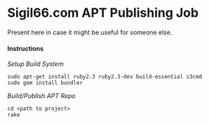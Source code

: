 Sigil66.com APT Publishing Job 
===============================

Present here in case it might be useful for someone else.

#### Instructions

*Setup Build System*
```
sudo apt-get install ruby2.3 ruby2.3-dev build-essential s3cmd
sudo gem install bundler
```
*Build/Publish APT Repo*
```
cd <path to project>
rake
```
